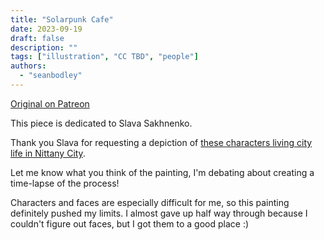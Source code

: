 ```yaml
---
title: "Solarpunk Cafe"
date: 2023-09-19
draft: false
description: ""
tags: ["illustration", "CC TBD", "people"]
authors:
  - "seanbodley"
---
```


[Original on Patreon](https://www.patreon.com/posts/solarpunk-cafe-89516442)

This piece is dedicated to Slava Sakhnenko.

Thank you Slava for requesting a depiction of [these characters living city life in Nittany City](https://www.patreon.com/posts/look-what-i-100-84231823).

Let me know what you think of the painting, I'm debating about creating a time-lapse of the process!

Characters and faces are especially difficult for me, so this painting definitely pushed my limits. I almost gave up half way through because I couldn't figure out faces, but I got them to a good place :)